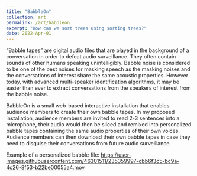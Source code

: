 ```yaml
---
title: "BabbleOn"
collection: art
permalink: /art/babbleon
excerpt: "How can we sort trees using sorting trees?"
date: 2022-Apr-01
---
```

“Babble tapes” are digital audio files that are played in the background of a conversation in order to defeat audio surveillance. They often contain sounds of other humans speaking unintelligibly. Babble noise is considered to be one of the best noises for masking speech as the masking noises and the conversations of interest share the same acoustic properties. However today, with advanced multi-speaker identification algorithms, it may be easier than ever to extract conversations from the speakers of interest from the babble noise.

BabbleOn is a small web-based interactive installation that enables audience members to create their own babble tapes. In my proposed installation, audience members are invited to read 2-3 sentences into a microphone, their audio would then be sliced and remixed into personalized babble tapes containing the same audio properties of their own voices. Audience members can then download their own babble tapes in case they need to disguise their conversations from future audio surveillance.

Example of a personalized babble file:
https://user-images.githubusercontent.com/46301511/235359997-cbb6f3c5-bc9a-4c26-8f53-b22be00055a4.mov

